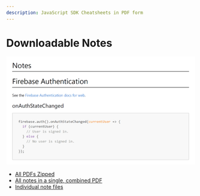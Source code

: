 ```yaml
---
description: JavaScript SDK Cheatsheets in PDF form
---
```


# Downloadable Notes

![Notes Example](../.gitbook/assets/image.png)

* [All PDFs Zipped](https://github.com/how-to-firebase/full-stack-firebase/raw/master/notes.zip)
* [All notes in a single, combined PDF](https://github.com/how-to-firebase/full-stack-firebase/raw/master/notes/full-stack-firebase-notes-combined.pdf)
* [Individual note files](https://github.com/how-to-firebase/full-stack-firebase/tree/master/notes)



